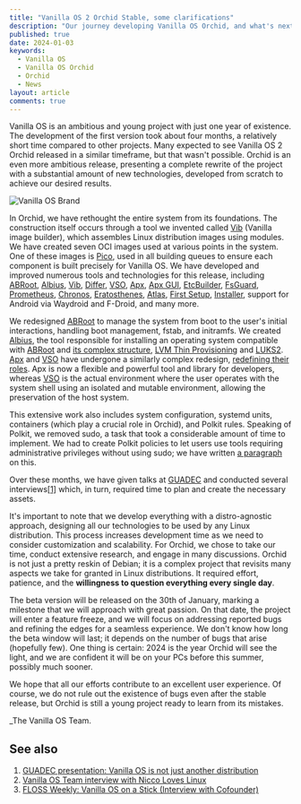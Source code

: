 ```yaml
---
title: "Vanilla OS 2 Orchid Stable, some clarifications"
description: "Our journey developing Vanilla OS Orchid, and what's next."
published: true
date: 2024-01-03
keywords:
  - Vanilla OS
  - Vanilla OS Orchid
  - Orchid
  - News
layout: article
comments: true
---
```


Vanilla OS is an ambitious and young project with just one year of existence. The development of the first version took about four months, a relatively short time compared to other projects. Many expected to see Vanilla OS 2 Orchid released in a similar timeframe, but that wasn't possible. Orchid is an even more ambitious release, presenting a complete rewrite of the project with a substantial amount of new technologies, developed from scratch to achieve our desired results.

![Vanilla OS Brand](/uploads/laptop-orchid.webp)

In Orchid, we have rethought the entire system from its foundations. The construction itself occurs through a tool we invented called [Vib](https://github.com/Vanilla-OS/Vib) (Vanilla image builder), which assembles Linux distribution images using modules. We have created seven OCI images used at various points in the system. One of these images is [Pico](https://github.com/Vanilla-OS/pico-image), used in all building queues to ensure each component is built precisely for Vanilla OS. We have developed and improved numerous tools and technologies for this release, including [ABRoot](https://github.com/Vanilla-OS/ABRoot), [Albius](https://github.com/Vanilla-OS/Albius), [Vib](https://github.com/Vanilla-OS/Vib), [Differ](https://github.com/Vanilla-OS/Differ), [VSO](https://github.com/Vanilla-OS/vanilla-system-operator), [Apx](https://github.com/Vanilla-OS/apx), [Apx GUI](https://github.com/Vanilla-OS/apx-gui), [EtcBuilder](https://github.com/linux-immutability-tools/EtcBuilder), [FsGuard](https://github.com/linux-immutability-tools/FsGuard), [Prometheus](https://github.com/Vanilla-OS/Prometheus), [Chronos](https://github.com/Vanilla-OS/Chronos), [Eratosthenes](https://github.com/Vanilla-OS/Eratosthenes), [Atlas](https://github.com/Vanilla-OS/Atlas), [First Setup](https://github.com/Vanilla-OS/first-setup), [Installer](https://github.com/Vanilla-OS/vanilla-installer), support for Android via Waydroid and F-Droid, and many more.

We redesigned [ABRoot](https://github.com/Vanilla-OS/ABRoot) to manage the system from boot to the user's initial interactions, handling boot management, fstab, and initramfs. We created [Albius](https://github.com/Vanilla-OS/Albius), the tool responsible for installing an operating system compatible with [ABRoot](https://github.com/Vanilla-OS/ABRoot) and [its complex structure](http://abroot-dev.vanillaos.org/), [LVM Thin Provisioning](https://vanillaos.org/blog/article/2023-11-22/vanilla-os-orchid---devlog-22-nov) and [LUKS2](https://vanillaos.org/blog/article/2023-06-11/vanilla-os-orchid---devlog-11-jun#albius-the-new-installer-backend). [Apx](https://github.com/Vanilla-OS/apx) and [VSO](https://github.com/Vanilla-OS/vanilla-system-operator) have undergone a similarly complex redesign, [redefining their roles](https://vanillaos.org/blog/article/2023-06-11/vanilla-os-orchid---devlog-11-jun#apx-v2-and-vso-v2). Apx is now a flexible and powerful tool and library for developers, whereas [VSO](https://github.com/Vanilla-OS/vanilla-system-operator) is the actual environment where the user operates with the system shell using an isolated and mutable environment, allowing the preservation of the host system.

This extensive work also includes system configuration, systemd units, containers (which play a crucial role in Orchid), and Polkit rules. Speaking of Polkit, we removed sudo, a task that took a considerable amount of time to implement. We had to create Polkit policies to let users use tools requiring administrative privileges without using sudo; we have written [a paragraph](https://vanillaos.org/blog/article/2023-06-11/vanilla-os-orchid---devlog-11-jun#sudont) on this.

Over these months, we have given talks at [GUADEC](https://www.youtube.com/live/hv-bkYpHSbQ?si=YbBzq_nXQTok2-DI&t=634) and conducted several interviews[[1]](#see-also) which, in turn, required time to plan and create the necessary assets.

It's important to note that we develop everything with a distro-agnostic approach, designing all our technologies to be used by any Linux distribution. This process increases development time as we need to consider customization and scalability. For Orchid, we chose to take our time, conduct extensive research, and engage in many discussions. Orchid is not just a pretty reskin of Debian; it is a complex project that revisits many aspects we take for granted in Linux distributions. It required effort, patience, and the **willingness to question everything every single day**.

The beta version will be released on the 30th of January, marking a milestone that we will approach with great passion. On that date, the project will enter a feature freeze, and we will focus on addressing reported bugs and refining the edges for a seamless experience. We don't know how long the beta window will last; it depends on the number of bugs that arise (hopefully few). One thing is certain: 2024 is the year Orchid will see the light, and we are confident it will be on your PCs before this summer, possibly much sooner.

We hope that all our efforts contribute to an excellent user experience. Of course, we do not rule out the existence of bugs even after the stable release, but Orchid is still a young project ready to learn from its mistakes.

_The Vanilla OS Team.

## See also

1. [GUADEC presentation: Vanilla OS is not just another distribution](https://cdn.vanillaos.org/assets/Vanilla%20OS%20-%20GUADEC%202023.pdf)
2. [Vanilla OS Team interview with Nicco Loves Linux](https://www.youtube.com/watch?v=pR5ZEbyv0ZM)
3. [FLOSS Weekly: Vanilla OS on a Stick (Interview with Cofounder)](https://twit.tv/shows/floss-weekly/episodes/725?autostart=false)
